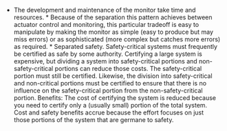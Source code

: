 *  The development and maintenance of the monitor take time and resources. *  Because of the separation this pattern achieves between actuator control and monitoring, this particular tradeoff is easy to manipulate by making the monitor as simple (easy to produce but may miss errors) or as sophisticated (more complex but catches more errors) as required. *  Separated safety. Safety-critical systems must frequently be certified as safe by some authority. Certifying a large system is expensive, but dividing a system into safety-critical portions and non-safety-critical portions can reduce those costs. The safety-critical portion must still be certified. Likewise, the division into safety-critical and non-critical portions must be certified to ensure that there is no influence on the safety-critical portion from the non-safety-critical portion. Benefits: The cost of certifying the system is reduced because you need to certify only a (usually small) portion of the total system. Cost and safety benefits accrue because the effort focuses on just those portions of the system that are germane to safety.